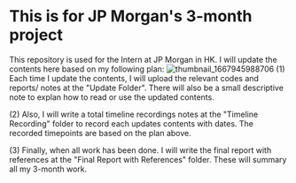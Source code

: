 # This is for JP Morgan's 3-month project
This repository is used for the Intern at JP Morgan in HK. 
I will update the contents here based on my following plan: 
![thumbnail_1667945988706](https://user-images.githubusercontent.com/117365686/202871949-53dd13df-95c3-4d71-afa7-6f03611e89fb.png)
(1) Each time I update the contents, I will upload the relevant codes and reports/ notes at the "Update Folder". There will also be a small descriptive note to explan how to read or use the updated contents.

(2) Also, I will write a total timeline recordings notes at the "Timeline Recording" folder to record each updates contents with dates. The recorded timepoints are based on the plan above.

(3) Finally, when all work has been done. I will write the final report with references at the "Final Report with References" folder. These will summary all my 3-month work.
